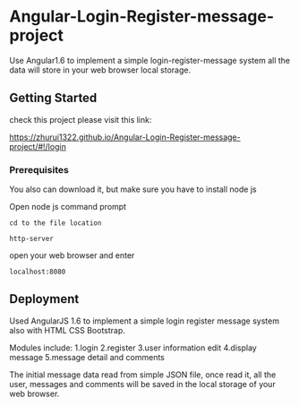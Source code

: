 # Angular-Login-Register-message-project
Use Angular1.6 to implement a simple login-register-message system 
all the data will store in your web browser local storage.


## Getting Started
check this project please visit this link: 

https://zhurui1322.github.io/Angular-Login-Register-message-project/#!/login


### Prerequisites
You also can download it, but make sure you have to install node js

Open node js command prompt

    cd to the file location
    
    http-server

open your web browser and enter

    localhost:8080
    
## Deployment
Used AngularJS 1.6 to implement a simple login register message system
also with HTML CSS Bootstrap.

Modules include: 
1.login
2.register
3.user information edit
4.display message
5.message detail and comments

The initial message data read from simple JSON file, once read it, all the user, messages and comments will be saved in the local storage of your web browser.
 
 





